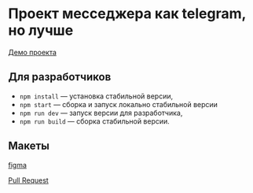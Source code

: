 # Проект месседжера как telegram, но лучше

[Демо проекта](https://iridescent-meringue-3dddea.netlify.app)

## Для разработчиков

- `npm install` — установка стабильной версии,
- `npm start` — сборка и запуск локально стабильной версии
- `npm run dev` — запуск версии для разработчика,
- `npm run build` — сборка стабильной версии.

## Макеты
[figma](https://www.figma.com/file/80DNJZZ7MGjpPZp2OiTPqN/Messenger?node-id=0%3A1)

[Pull Request](https://github.com/moumouseque/middle.messenger.praktikum.yandex/pull/2)
